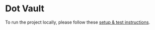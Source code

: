 # Dot Vault

To run the project locally, please follow these [setup & test instructions](Doc/Setup%26testing.md).


